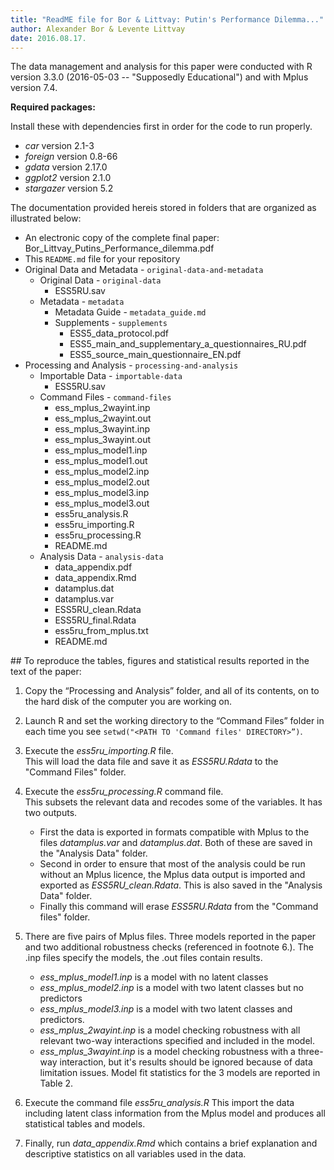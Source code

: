 ```yaml
---
title: "ReadME file for Bor & Littvay: Putin's Performance Dilemma..."
author: Alexander Bor & Levente Littvay
date: 2016.08.17.
---
```



The data management and analysis for this paper were conducted with R version 3.3.0 (2016-05-03 -- "Supposedly Educational") and with Mplus version 7.4. 

__Required packages:__

Install these with dependencies first in order for the code to run properly. 

- *car* version 2.1-3
- *foreign* version 0.8-66
- *gdata* version 2.17.0
- *ggplot2* version 2.1.0
- *stargazer* version 5.2 

The documentation provided hereis stored in folders that are organized as illustrated below: 

- An electronic copy of the complete final paper: Bor_Littvay_Putins_Performance_dilemma.pdf 
- This `README.md` file for your repository
- Original Data and Metadata - `original-data-and-metadata`
    + Original Data - `original-data`
        * ESS5RU.sav
    + Metadata - `metadata`
        * Metadata Guide - `metadata_guide.md`
        * Supplements - `supplements`
            - ESS5_data_protocol.pdf
            - ESS5_main_and_supplementary_a_questionnaires_RU.pdf
            - ESS5_source_main_questionnaire_EN.pdf
- Processing and Analysis - `processing-and-analysis`
    + Importable Data - `importable-data`
        * ESS5RU.sav
    + Command Files - `command-files`
        * ess_mplus_2wayint.inp
        * ess_mplus_2wayint.out
        * ess_mplus_3wayint.inp
        * ess_mplus_3wayint.out
        * ess_mplus_model1.inp
        * ess_mplus_model1.out
        * ess_mplus_model2.inp
        * ess_mplus_model2.out
        * ess_mplus_model3.inp
        * ess_mplus_model3.out
        * ess5ru_analysis.R
        * ess5ru_importing.R
        * ess5ru_processing.R  
        * README.md  
    + Analysis Data - `analysis-data`
        * data_appendix.pdf
        * data_appendix.Rmd
        * datamplus.dat
        * datamplus.var
        * ESS5RU_clean.Rdata
        * ESS5RU_final.Rdata
        * ess5ru_from_mplus.txt
        * README.md


## To reproduce the tables, figures and statistical results reported in the text of the paper:

1. Copy the “Processing and Analysis” folder, and all of its contents, on to the hard disk of the computer you are working on.

1. Launch R and set the working directory to the “Command Files” folder in each time you see `setwd("<PATH TO 'Command files' DIRECTORY>”)`. 

1. Execute the *ess5ru_importing.R* file.  
This will load the data file and save it as *ESS5RU.Rdata* to the "Command Files" folder. 

2. Execute the *ess5ru_processing.R* command file.  
This subsets the relevant data and recodes some of the variables. It has two outputs. 
    - First the data is exported in formats compatible with Mplus to the files *datamplus.var* and *datamplus.dat*. Both of these are saved in the "Analysis Data" folder. 
    - Second in order to ensure that most of the analysis could be run without an Mplus licence, the Mplus data output is imported and exported as *ESS5RU_clean.Rdata*. This is also saved in the "Analysis Data" folder. 
    - Finally this command will erase *ESS5RU.Rdata* from the "Command files" folder. 

3. There are five pairs of Mplus files. 
Three models reported in the paper and two additional robustness checks (referenced in footnote 6.). The .inp files specify the models, the .out files contain results. 
    - *ess_mplus_model1.inp* is a model with no latent classes
    - *ess_mplus_model2.inp* is a model with two latent classes but no predictors
    - *ess_mplus_model3.inp* is a model with two latent classes and predictors. 
    - *ess_mplus_2wayint.inp* is a model checking robustness with all relevant two-way interactions specified and included in the model. 
    - *ess_mplus_3wayint.inp* is a model checking robustness with a three-way interaction, but it's results should be ignored because of data limitation issues. 
Model fit statistics for the 3 models are reported in Table 2. 

4. Execute the command file *ess5ru_analysis.R* 
This import the data including latent class information from the Mplus model and produces all statistical tables and models. 

5. Finally,  run *data_appendix.Rmd* which contains a brief explanation and descriptive statistics on all variables used in the data. 
